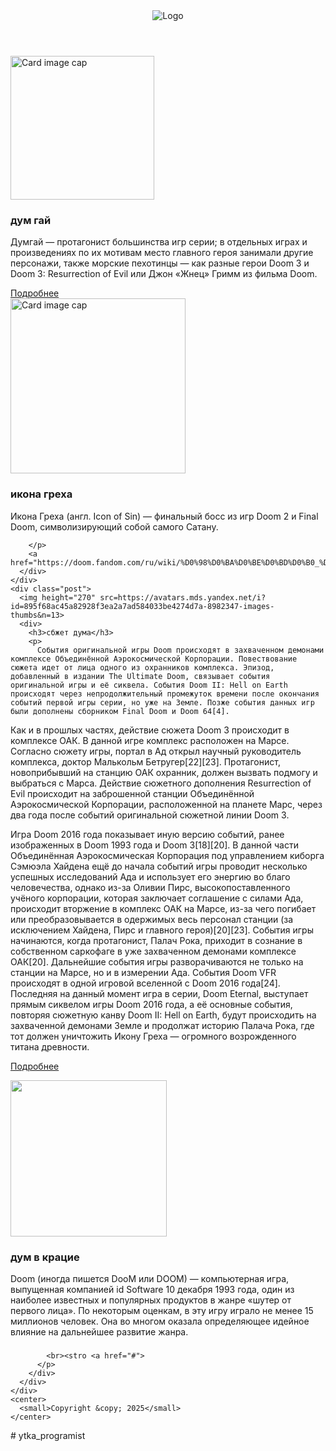 <!DOCTYPE html>
<header>
    <img src= width="290" draggable="false" alt="Logo">
<link rel="stylesheet"href="style.CSS.CSS">
</header>
<main>
  <div class="pos">
    <div class="post">
      <img height="230" src="https://avatars.mds.yandex.net/i?id=b4a15311982d4bef8c9a056cf0cb4248880a3752-12797135-images-thumbs&n=13" alt="Card image cap">
      <div>
        <h3>дум гай</h3>
        <p>
          Думгай — протагонист большинства игр серии; в отдельных играх и произведениях по их мотивам место главного героя занимали другие персонажи, также морские пехотинцы — как разные герои Doom 3 и Doom 3: Resurrection of Evil или Джон «Жнец» Гримм из фильма Doom.
        </p>
        <a href="https://ru.wikipedia.org/wiki/Doomguy">Подробнее</a>
      </div>
    </div>
    <div class="post">
      <img height="280" src="https://avatars.mds.yandex.net/i?id=6a82e182dd735a30a44a6a7f2de381fc08ab46f5-9182309-images-thumbs&n=13" alt="Card image cap">
      <div>
        <h3>икона греха</h3>
        <p>
          Икона Греха (англ. Icon of Sin) — финальный босс из игр Doom 2 и Final Doom, символизирующий собой самого Сатану.


        </p>
        <a href="https://doom.fandom.com/ru/wiki/%D0%98%D0%BA%D0%BE%D0%BD%D0%B0_%D0%93%D1%80%D0%B5%D1%85%D0%B0">Подробнее</a>
      </div>
    </div>
    <div class="post">
      <img height="270" src=https://avatars.mds.yandex.net/i?id=895f68ac45a82928f3ea2a7ad584033be4274d7a-8982347-images-thumbs&n=13>
      <div>
        <h3>сбжет дума</h3>
        <p>
          События оригинальной игры Doom происходят в захваченном демонами комплексе Объединённой Аэрокосмической Корпорации. Повествование сюжета идет от лица одного из охранников комплекса. Эпизод, добавленный в издании The Ultimate Doom, связывает события оригинальной игры и её сиквела. События Doom II: Hell on Earth происходят через непродолжительный промежуток времени после окончания событий первой игры серии, но уже на Земле. Позже события данных игр были дополнены сборником Final Doom и Doom 64[4].

Как и в прошлых частях, действие сюжета Doom 3 происходит в комплексе ОАК. В данной игре комплекс расположен на Марсе. Согласно сюжету игры, портал в Ад открыл научный руководитель комплекса, доктор Малькольм Бетругер[22][23]. Протагонист, новоприбывший на станцию ОАК охранник, должен вызвать подмогу и выбраться с Марса. Действие сюжетного дополнения Resurrection of Evil происходит на заброшенной станции Объединённой Аэрокосмической Корпорации, расположенной на планете Марс, через два года после событий оригинальной сюжетной линии Doom 3.

Игра Doom 2016 года показывает иную версию событий, ранее изображенных в Doom 1993 года и Doom 3[18][20]. В данной части Объединённая Аэрокосмическая Корпорация под управлением киборга Сэмюэла Хайдена ещё до начала событий игры проводит несколько успешных исследований Ада и использует его энергию во благо человечества, однако из-за Оливии Пирс, высокопоставленного учёного корпорации, которая заключает соглашение с силами Ада, происходит вторжение в комплекс ОАК на Марсе, из-за чего погибает или преобразовывается в одержимых весь персонал станции (за исключением Хайдена, Пирс и главного героя)[20][23]. События игры начинаются, когда протагонист, Палач Рока, приходит в сознание в собственном саркофаге в уже захваченном демонами комплексе ОАК[20]. Дальнейшие события игры разворачиваются не только на станции на Марсе, но и в измерении Ада. События Doom VFR происходят в одной игровой вселенной с Doom 2016 года[24]. Последняя на данный момент игра в серии, Doom Eternal, выступает прямым сиквелом игры Doom 2016 года, а её основные события, повторяя сюжетную канву Doom II: Hell on Earth, будут происходить на захваченной демонами Земле и продолжат историю Палача Рока, где тот должен уничтожить Икону Греха — огромного возрожденного титана древности.
        </p>
        <a href="https://ru.wikipedia.org/wiki/Doom">Подробнее</a>
      </div>
    </div>
  </div>
</main>
<footer>
  <div>
    <div>
      <div>
        <img src= alt="Logo" width="250">
      </div>
      <div class="footer-columns">
        <div class="footer-column">
          <h3>дум в крацие</h3>
          <p>
            Doom (иногда пишется DooM или DOOM) — компьютерная игра, выпущенная компанией id Software 10 декабря 1993 года, один из наиболее известных и популярных продуктов в жанре «шутер от первого лица». По некоторым оценкам, в эту игру играло не менее 15 миллионов человек. Она во многом оказала определяющее идейное влияние на дальнейшее развитие жанра.
          </p>
        </div>
        <div class="footer-column">
          <h3></h3>
          <p>
            
            <br><stro <a href="#">
          </p>
        </div>
      </div>
    </div>
    <center>
      <small>Copyright &copy; 2025</small>
    </center>
  </div>
</footer># ytka_programist
